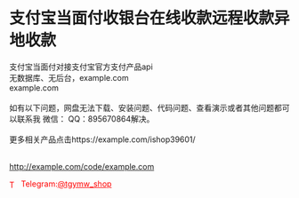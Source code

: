 # 支付宝当面付收银台在线收款远程收款异地收款

支付宝当面付对接支付宝官方支付产品api<br>无数据库、无后台，example.com<br>example.com<br><br>如有以下问题，网盘无法下载、安装问题、代码问题、查看演示或者其他问题都可以联系我 微信： QQ：895670864解决。<br><br>更多相关产品点击https://example.com/ishop39601/<br><br>

http://example.com/code/example.com







<p style="color: red;"><img src="https://cdn-icons-png.flaticon.com/512/2111/2111646.png" alt="Telegram Icon" style="width: 16px; vertical-align: middle; margin-right: 5px;">Telegram:<a href="https://t.me/tgymw_shop" style="color: red;">@tgymw_shop</a></p>
